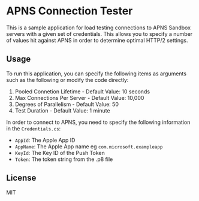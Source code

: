 # APNS Connection Tester

This is a sample application for load testing connections to APNS Sandbox servers with a given set of credentials.  This allows you to specify a number of values hit against APNS in order to determine optimal HTTP/2 settings.

## Usage

To run this application, you can specify the following items as arguments such as the following or modify the code directly:

1. Pooled Connetion Lifetime - Default Value: 10 seconds
2. Max Connections Per Server - Default Value: 10,000
3. Degrees of Parallelism - Default Value: 50
4. Test Duration - Default Value: 1 minute

In order to connect to APNS, you need to specify the following information in the `Credentials.cs`:

- `AppId`: The Apple App ID
- `AppName`: The Apple App name eg `com.microsoft.exampleapp`
- `KeyId`: The Key ID of the Push Token
- `Token`: The token string from the .p8 file

## License

MIT
